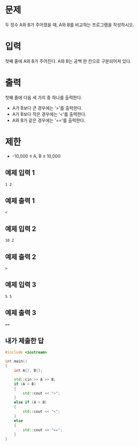 문제
========
두 정수 A와 B가 주어졌을 때, A와 B를 비교하는 프로그램을 작성하시오.

입력
=======
첫째 줄에 A와 B가 주어진다. A와 B는 공백 한 칸으로 구분되어져 있다.

출력
=========
첫째 줄에 다음 세 가지 중 하나를 출력한다.

- A가 B보다 큰 경우에는 '>'를 출력한다.
- A가 B보다 작은 경우에는 '<'를 출력한다.
- A와 B가 같은 경우에는 '=='를 출력한다.

제한
========
- -10,000 ≤ A, B ≤ 10,000

예제 입력 1 
-------

```
1 2
```

예제 출력 1 
-------

```
<
```

예제 입력 2 
--------

```
10 2
```

예제 출력 2
-------

```
>
```

예제 입력 3 
-------

```
5 5
```

예제 출력 3 
-------

```
==
```

내가 제출한 답
---------

```cpp
#include <iostream>

int main()
{
	int A{}, B{};

	std::cin >> A >> B;
	if (A > B)
	{
		std::cout << ">";
	}
	else if (A < B)
	{
		std::cout << "<";
	}
	else
	{
		std::cout << "==";
	}
}
```
